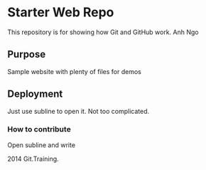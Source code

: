 # Starter Web Repo

This repository is for showing how Git and GitHub work. Anh Ngo

## Purpose

Sample website with plenty of files for demos

## Deployment 

Just use subline to open it. Not too complicated.

### How to contribute

Open subline and write

2014 Git.Training.